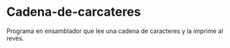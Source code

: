 # Cadena-de-carcateres
Programa en ensamblador que lee una cadena de caracteres y la imprime al revés.
